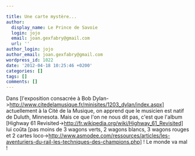 ```yaml
---

title: Une carte mystère...
author:
  display_name: Le Prince de Savoie
  login: jojo
  email: joan.gexfabry@gmail.com
  url: ''
author_login: jojo
author_email: joan.gexfabry@gmail.com
wordpress_id: 1022
date: '2012-04-18 10:25:46 +0200'
categories: []
tags: []
comments: []
---
```

Dans [l'exposition consacrée à Bob Dylan->http://www.citedelamusique.fr/minisites/1203_dylan/index.aspx] actuellement à la Cité de la Musique, on apprend que le musicien est natif de Duluth, Minnesota. Mais ce que l'on ne nous dit pas, c'est que l'album [Highway 61 Revisited->http://fr.wikipedia.org/wiki/Highway_61_Revisited] lui coûta [pas moins de 3 wagons verts, 2 wagons blancs, 3 wagons rouges et 2 cartes loco->http://www.asmodee.com/ressources/articles/les-aventuriers-du-rail-les-techniques-des-champions.php] ! Le monde va mal !

